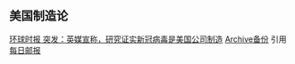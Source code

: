 ## 美国制造论

[环球时报 突发：英媒宣称，研究证实新冠病毒是美国公司制造](https://world.huanqiu.com/article/47JQzln0O6s) [Archive备份](https://archive.ph/8GJxE) 引用[每日邮报](https://zh.wikipedia.org/zh-cn/每日郵報)
